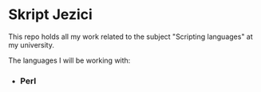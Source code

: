 # Skript Jezici

This repo holds all my work related to the subject "Scripting languages" at my university.

The languages I will be working with:
* ### Perl
